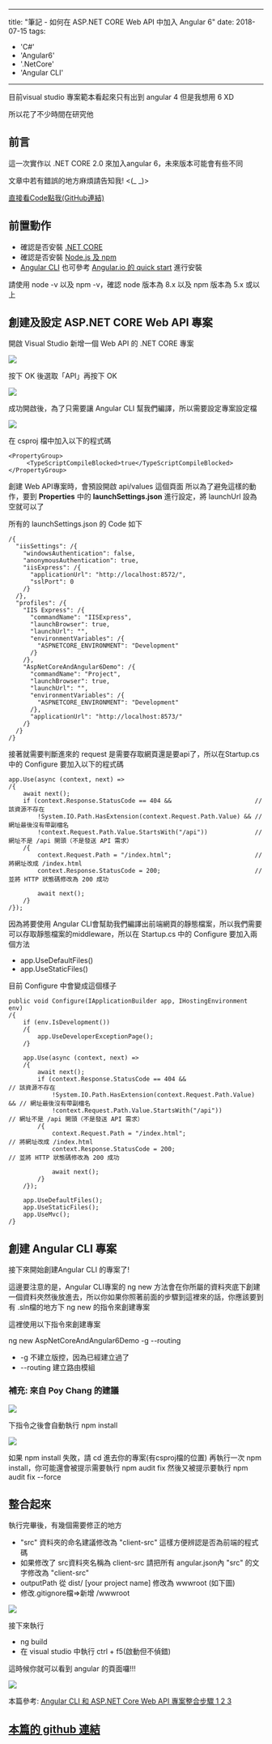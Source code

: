 
---
title: "筆記 - 如何在 ASP.NET CORE Web API 中加入 Angular 6"
date: 2018-07-15
tags: 
  - 'C#'
  - 'Angular6'
  - '.NetCore'
  - 'Angular CLI'
---

目前visual studio 專案範本看起來只有出到 angular 4 但是我想用 6 XD

所以花了不少時間在研究他

前言
--

這一次實作以 .NET CORE 2.0 來加入angular 6，未來版本可能會有些不同

文章中若有錯誤的地方麻煩請告知我! <(\_ \_)>

[直接看Code點我(GitHub連結)](https://github.com/SQZ777/AspNetCoreAndAngular6Demo)

前置動作
----

*   確認是否安裝 [.NET CORE](https://www.microsoft.com/net/learn/get-started/windows#windowsvs2017)
*   確認是否安裝 [Node.js 及 npm](https://nodejs.org/en/)
*   [Angular CLI](https://github.com/angular/angular-cli) 也可參考 [Angular.io 的 quick start](https://angular.io/guide/quickstart) 進行安裝

請使用 node -v 以及 npm -v，確認 node 版本為 8.x 以及 npm 版本為 5.x 或以上

創建及設定 ASP.NET CORE Web API 專案
-----------------------------

開啟 Visual Studio 新增一個 Web API 的 .NET CORE 專案

![](/img/2018-210610/1531624273_58518.png)

按下 OK 後選取「API」再按下 OK

![](/img/2018-210610/1531624347_73999.png)

成功開啟後，為了只需要讓 Angular CLI 幫我們編譯，所以需要設定專案設定檔

![](/img/2018-210610/1531624727_98045.png)

在 csproj 檔中加入以下的程式碼

    <PropertyGroup>
         <TypeScriptCompileBlocked>true</TypeScriptCompileBlocked>
    </PropertyGroup>

創建 Web API專案時，會預設開啟 api/values 這個頁面 所以為了避免這樣的動作，要到 **Properties** 中的 **launchSettings.json** 進行設定，將 launchUrl 設為空就可以了

所有的 launchSettings.json 的 Code 如下

    /{
      "iisSettings": /{
        "windowsAuthentication": false,
        "anonymousAuthentication": true,
        "iisExpress": /{
          "applicationUrl": "http://localhost:8572/",
          "sslPort": 0
        /}
      /},
      "profiles": /{
        "IIS Express": /{
          "commandName": "IISExpress",
          "launchBrowser": true,
          "launchUrl": "",
          "environmentVariables": /{
            "ASPNETCORE_ENVIRONMENT": "Development"
          /}
        /},
        "AspNetCoreAndAngular6Demo": /{
          "commandName": "Project",
          "launchBrowser": true,
          "launchUrl": "",
          "environmentVariables": /{
            "ASPNETCORE_ENVIRONMENT": "Development"
          /},
          "applicationUrl": "http://localhost:8573/"
        /}
      /}
    /}

接著就需要判斷進來的 request 是需要存取網頁還是要api了，所以在Startup.cs中的 Configure 要加入以下的程式碼

    app.Use(async (context, next) =>
    /{
        await next();
        if (context.Response.StatusCode == 404 &&                       // 該資源不存在
            !System.IO.Path.HasExtension(context.Request.Path.Value) && // 網址最後沒有帶副檔名
            !context.Request.Path.Value.StartsWith("/api"))             // 網址不是 /api 開頭（不是發送 API 需求）
        /{
            context.Request.Path = "/index.html";                       // 將網址改成 /index.html
            context.Response.StatusCode = 200;                          // 並將 HTTP 狀態碼修改為 200 成功
    
            await next();
        /}
    /});
    

因為將要使用 Angular CLI會幫助我們編譯出前端網頁的靜態檔案，所以我們需要可以存取靜態檔案的middleware，所以在 Startup.cs 中的 Configure 要加入兩個方法

*   app.UseDefaultFiles()
*   app.UseStaticFiles()

目前 Configure 中會變成這個樣子

    public void Configure(IApplicationBuilder app, IHostingEnvironment env)
    /{
        if (env.IsDevelopment())
        /{
            app.UseDeveloperExceptionPage();
        /}
    
        app.Use(async (context, next) =>
        /{
            await next();
            if (context.Response.StatusCode == 404 &&                       // 該資源不存在
                !System.IO.Path.HasExtension(context.Request.Path.Value) && // 網址最後沒有帶副檔名
                !context.Request.Path.Value.StartsWith("/api"))             // 網址不是 /api 開頭（不是發送 API 需求）
            /{
                context.Request.Path = "/index.html";                       // 將網址改成 /index.html
                context.Response.StatusCode = 200;                          // 並將 HTTP 狀態碼修改為 200 成功
    
                await next();
            /}
        /});
    
        app.UseDefaultFiles();
        app.UseStaticFiles();
        app.UseMvc();
    /}
    

創建 Angular CLI 專案
-----------------

接下來開始創建Angular CLI 的專案了!

這邊要注意的是，Angular CLI專案的 ng new 方法會在你所屬的資料夾底下創建一個資料夾然後放進去，所以你如果你照著前面的步驟到這裡來的話，你應該要到有 .sln檔的地方下 ng new 的指令來創建專案

這裡使用以下指令來創建專案

ng new AspNetCoreAndAngular6Demo -g --routing

*   \-g 不建立版控，因為已經建立過了
*   \--routing 建立路由模組

### 補充: 來自 Poy Chang 的建議

![](/img/2018-210610/1531665586_38827.png)

下指令之後會自動執行 npm install

![](/img/2018-210610/1531656000_53281.png)

如果 npm install 失敗，請 cd 進去你的專案(有csproj檔的位置) 再執行一次 npm install，你可能還會被提示需要執行 npm audit fix 然後又被提示要執行 npm audit fix --force

整合起來
----

執行完畢後，有幾個需要修正的地方

*   "src" 資料夾的命名建議修改為 "client-src" 這樣方便辨認是否為前端的程式碼
*   如果修改了 src資料夾名稱為 client-src 請把所有 angular.json內 "src" 的文字修改為 "client-src"
*   outputPath 從 dist/ \[your project name\] 修改為 wwwroot (如下圖)
*   修改.gitignore檔=>新增 /wwwroot

![](/img/2018-210610/1531656531_71272.png)

接下來執行

*   ng build
*   在 visual studio 中執行 ctrl + f5(啟動但不偵錯)

這時候你就可以看到 angular 的頁面囉!!!

![](/img/2018-210610/1531656903_88531.png)

本篇參考: [Angular CLI 和 ASP.NET Core Web API 專案整合步驟 1 2 3](https://poychang.github.io/angualr-cli-with-dotnet-core/)

[本篇的 github 連結](https://github.com/SQZ777/AspNetCoreAndAngular6Demo)
--------------------------------------------------------------------